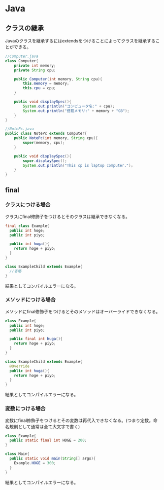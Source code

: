 # Java

## クラスの継承
Javaのクラスを継承するにはextendsをつけることによってクラスを継承することができる。
```Java
//Computer.java
class Computer{
    private int memory;
    private String cpu;

    public Computer(int memory, String cpu){
        this.memory = memory;
        this.cpu = cpu;
    }

    public void displaySpec(){
        System.out.println("コンピュータ名:" + cpu);
        System.out.println("搭載メモリ:" + memory + "GB");
    }
}

//NotePc.java
public class NotePc extends Computer{
    public NotePc(int memory, String cpu){
        super(memory, cpu);
    }

    public void displaySpec(){
        super.displaySpec();
        System.out.println("This cp is laptop computer.");
    }
}
```

## final

### クラスにつける場合
クラスにfinal修飾子をつけるとそのクラスは継承できなくなる。
```java
final class Example{
  public int hoge;
  public int piyo;

  public int huga(){
    return hoge + piyo;
  }
}

class ExampleChild extends Example{
  //省略
}
```
結果としてコンパイルエラーになる。

### メソッドにつける場合
メソッドにfinal修飾子をつけるとそのメソッドはオーバーライドできなくなる。
```java
class Example{
  public int hoge;
  public int piyo;

  public final int huga(){
    return hoge + piyo;
  }
}

class ExampleChild extends Example{
  @Override
  public int huga(){
    return hoge + piyo;
  }
}
```
結果としてコンパイルエラーになる。

### 変数につける場合
変数にfinal修飾子をつけるとその変数は再代入できなくなる。(つまり定数。命名規則として通常は全て大文字で書く)
```java
class Example{
  public static final int HOGE = 200;
}

class Main{
  public static void main(String[] args){
    Example.HOGE = 300;
  }
}
```
結果としてコンパイルエラーになる。
